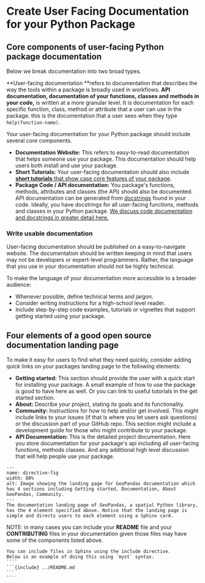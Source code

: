 # Create User Facing Documentation for your Python Package

<!-- ```{important}
## Quick takeaways: best practices

Your package:
* Should have a documentation website
* Should have all of its public (user-facing) functions and classes (the API) documented
* Should use numpy-style docstrings
* Documentation landing page should direct users to 4 core sections: get started, documentation content, about and community.
* Documentation should include short quick-start tutorials
``` -->

## Core components of user-facing Python package documentation
Below we break documentation into two broad types.

**User-facing documentation **refers to documentation that describes the way the
tools within a package is broadly used in workflows. **API documentation, documentation of your functions, classes and methods in your code,** is written
at a more granular level. It is documentation for each specific function, class,
method or attribute that a user can use in the package. this is the documentation
that a user sees when they type `help(function-name)`.

Your user-facing documentation for your Python package should include several
core components.

* **Documentation Website:** This refers to easy-to-read documentation that helps someone use your package. This documentation should help users both install and use your package.
* **Short Tutorials:** Your user-facing documentation should also include [**short tutorials** that show case core features of your package](create-package-tutorials).
* **Package Code / API documentation:** You package's functions, methods, attributes and classes (the API) should also be documented. API documentation can be generated from [docstrings](https://pandas.pydata.org/docs/development/contributing_docstring.html) found in your
code. Ideally, you have docstrings for all user-facing functions, methods and classes in
your Python package. [We discuss code documentation and docstrings in greater detail here.](document-your-code-api-docstrings)

### Write usable documentation

User-facing documentation should be published on a
easy-to-navigate website. The documentation should be written keeping in mind that users may not be developers or expert-level programmers. Rather, the language
that you use in your documentation should not be
highly technical.

To make the language of your documentation more accessible
to a broader audience:

* Whenever possible, define technical terms and jargon.
* Consider writing instructions for a high-school level reader.
* Include step-by-step code examples, tutorials or vignettes that support getting started using your package.

## Four elements of a good open source documentation landing page

To make it easy for users to find what they need quickly,
consider adding quick links on your packages landing
page to the following elements:

* **Getting started:** This section should provide the user with a quick start for installing your package. A small example of how to use the package is good to have here as well. Or you can link to useful tutorials in the get started section.
* **About:** Describe your project,  stating its goals and its functionality.
* **Community:** Instructions for how to help and/or get involved. This might include links to your issues (if that is where you let users ask questions) or the discussion part of your GitHub repo. This section might include a development guide for those who might contribute to your package.
* **API Documentation:** This is the detailed project documentation. Here you store documentation for your package's api including all user-facing functions, methods classes. And any additional high level discussion that will help people use your package.


```{figure} /images/geopandas-documentation-landing-page.png
---
name: directive-fig
width: 80%
alt: Image showing the landing page for GeoPandas documentation which has 4 sections including Getting started, Documentation, About GeoPandas, Community.
---
The documentation landing page of GeoPandas, a spatial Python library, has the 4 element specified above. Notice that the landing page is simple and directs users to each element using a Sphinx card.
```

NOTE: in many cases you can include your **README** file and your **CONTRIBUTING** files
in your documentation given those files may have some of the components listed above.

`````{tip}
You can include files in Sphinx using the include directive.
Below is an example of doing this using `myst` syntax.
````
```{include} ../README.md
```
````
`````
